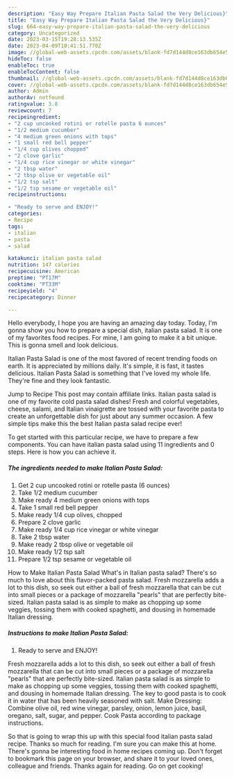 ```yaml
---
description: "Easy Way Prepare Italian Pasta Salad the Very Delicious}"
title: "Easy Way Prepare Italian Pasta Salad the Very Delicious}"
slug: 664-easy-way-prepare-italian-pasta-salad-the-very-delicious
category: Uncategorized
date: 2023-03-15T19:28:13.535Z
date: 2023-04-09T10:41:51.770Z
image: //global-web-assets.cpcdn.com/assets/blank-fd7d144d8ce163db654e5a02c40b08a2775adb7897d16e4062681dc7e1b2800f.png
hideToc: false
enableToc: true
enableTocContent: false
thumbnail: //global-web-assets.cpcdn.com/assets/blank-fd7d144d8ce163db654e5a02c40b08a2775adb7897d16e4062681dc7e1b2800f.png
cover: //global-web-assets.cpcdn.com/assets/blank-fd7d144d8ce163db654e5a02c40b08a2775adb7897d16e4062681dc7e1b2800f.png
author: Admin
authorAv: notfound
ratingvalue: 3.8
reviewcount: 7
recipeingredient:
- "2 cup uncooked rotini or rotelle pasta 6 ounces"
- "1/2 medium cucumber"
- "4 medium green onions with tops"
- "1 small red bell pepper"
- "1/4 cup olives chopped"
- "2 clove garlic"
- "1/4 cup rice vinegar or white vinegar"
- "2 tbsp water"
- "2 tbsp olive or vegetable oil"
- "1/2 tsp salt"
- "1/2 tsp sesame or vegetable oil"
recipeinstructions:

- "Ready to serve and ENJOY!"
categories:
- Recipe
tags:
- italian
- pasta
- salad

katakunci: italian pasta salad 
nutrition: 147 calories
recipecuisine: American
preptime: "PT17M"
cooktime: "PT33M"
recipeyield: "4"
recipecategory: Dinner

---
```



Hello everybody, I hope you are having an amazing day today. Today, I'm gonna show you how to prepare a special dish, italian pasta salad. It is one of my favorites food recipes. For mine, I am going to make it a bit unique. This is gonna smell and look delicious.

Italian Pasta Salad is one of the most favored of recent trending foods on earth. It is appreciated by millions daily. It's simple, it is fast, it tastes delicious. Italian Pasta Salad is something that I've loved my whole life. They're fine and they look fantastic.

Jump to Recipe This post may contain affiliate links. Italian pasta salad is one of my favorite cold pasta salad dishes! Fresh and colorful vegetables, cheese, salami, and Italian vinaigrette are tossed with your favorite pasta to create an unforgettable dish for just about any summer occasion. A few simple tips make this the best Italian pasta salad recipe ever!


To get started with this particular recipe, we have to prepare a few components. You can have italian pasta salad using 11 ingredients and 0 steps. Here is how you can achieve it.

<!--inarticleads1-->

##### The ingredients needed to make Italian Pasta Salad:

1. Get 2 cup uncooked rotini or rotelle pasta (6 ounces)
1. Take 1/2 medium cucumber
1. Make ready 4 medium green onions with tops
1. Take 1 small red bell pepper
1. Make ready 1/4 cup olives, chopped
1. Prepare 2 clove garlic
1. Make ready 1/4 cup rice vinegar or white vinegar
1. Take 2 tbsp water
1. Make ready 2 tbsp olive or vegetable oil
1. Make ready 1/2 tsp salt
1. Prepare 1/2 tsp sesame or vegetable oil


How to Make Italian Pasta Salad What&#39;s in Italian pasta salad? There&#39;s so much to love about this flavor-packed pasta salad. Fresh mozzarella adds a lot to this dish, so seek out either a ball of fresh mozzarella that can be cut into small pieces or a package of mozzarella &#34;pearls&#34; that are perfectly bite-sized. Italian pasta salad is as simple to make as chopping up some veggies, tossing them with cooked spaghetti, and dousing in homemade Italian dressing. 

<!--inarticleads2-->

##### Instructions to make Italian Pasta Salad:


1. Ready to serve and ENJOY!

Fresh mozzarella adds a lot to this dish, so seek out either a ball of fresh mozzarella that can be cut into small pieces or a package of mozzarella &#34;pearls&#34; that are perfectly bite-sized. Italian pasta salad is as simple to make as chopping up some veggies, tossing them with cooked spaghetti, and dousing in homemade Italian dressing. The key to good pasta is to cook it in water that has been heavily seasoned with salt. Make Dressing: Combine olive oil, red wine vinegar, parsley, onion, lemon juice, basil, oregano, salt, sugar, and pepper. Cook Pasta according to package instructions. 

So that is going to wrap this up with this special food italian pasta salad recipe. Thanks so much for reading. I'm sure you can make this at home. There's gonna be interesting food in home recipes coming up. Don't forget to bookmark this page on your browser, and share it to your loved ones, colleague and friends. Thanks again for reading. Go on get cooking!

